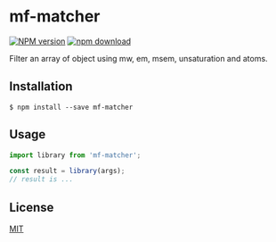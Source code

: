 # mf-matcher

[![NPM version][npm-image]][npm-url]
[![npm download][download-image]][download-url]

Filter an array of object using mw, em, msem, unsaturation and atoms.

## Installation

`$ npm install --save mf-matcher`

## Usage

```js
import library from 'mf-matcher';

const result = library(args);
// result is ...
```

## License

[MIT](./LICENSE)

[npm-image]: https://img.shields.io/npm/v/mf-matcher.svg?style=flat-square
[npm-url]: https://www.npmjs.com/package/mf-matcher
[download-image]: https://img.shields.io/npm/dm/mf-matcher.svg?style=flat-square
[download-url]: https://www.npmjs.com/package/mf-matcher
